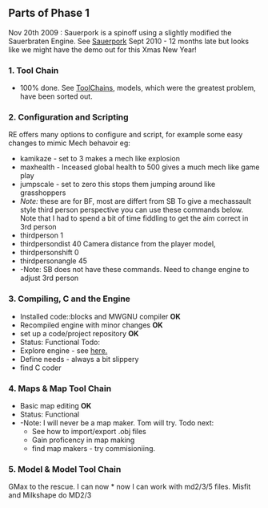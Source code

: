 ## Parts of Phase 1 ##
Nov 20th 2009 : Sauerpork is a spinoff using a slightly modified the Sauerbraten Engine. See [Sauerpork](Sauerpork.md)
Sept 2010 - 12 months late but looks like we might have the demo out for this Xmas New Year!
### 1. Tool Chain ###
- 100% done. See [ToolChains](ToolChains.md), models, which were the greatest problem, have been sorted out.
### 2. Configuration and Scripting ###
RE offers many options to configure and script, for example some easy changes to mimic Mech behavoir  eg:
  * kamikaze -  set to 3 makes a mech like explosion
  * maxhealth - Inceased global health to 500 gives a much mech like game play
  * jumpscale - set to zero this stops them jumping around like grasshoppers
  * _Note:_ these are for BF, most are differt from SB
To give a mechassault style third person perspective you can use these commands below. Note that I had to spend a bit of time fiddling to get the aim correct in 3rd person
  * thirdperson 1
  * thirdpersondist 40 Camera distance from the player model,
  * thirdpersonshift 0
  * thirdpersonangle 45
  * -Note: SB does not have these commands. Need to change engine to adjust 3rd person
### 3. Compiling, C and the Engine ###
  * Installed code::blocks and MWGNU compiler **OK**
  * Recompiled engine with minor changes **OK**
  * set up a code/project repository **OK**
  * Status:  Functional
Todo:
  * Explore engine - see [here.](ExploringEngine.md)
  * Define needs - always a bit slippery
  * find C coder
### 4. Maps & Map Tool Chain ###
  * Basic map editing **OK**
  * Status:  Functional
  * -Note: I will never be a map maker. Tom will try.
Todo next:
    * See how to import/export .obj files
    * Gain proficency in map making
    * find map makers - try commisioniing.
### 5. Model & Model Tool Chain ###
GMax to the rescue. I can now
    * now I can work with md2/3/5 files.  Misfit and Milkshape do MD2/3